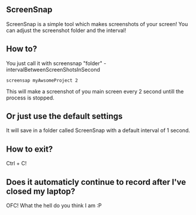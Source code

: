 ## ScreenSnap

ScreenSnap is a simple tool which makes screenshots of your screen!
You can adjust the screenshot folder and the interval!

## How to?

You just call it with screensnap "folder" -intervalBetweenScreenShotsInSecond

```
screensap myAwsomeProject 2
```

This will make a screenshot of you main screen every 2 second untill the process is stopped.

## Or just use the default settings

It will save in a folder called ScreenSnap with a default interval of 1 second.

## How to exit?

Ctrl + C!

## Does it automaticly continue to record after I've closed my laptop?

OFC!
What the hell do you think I am :P
